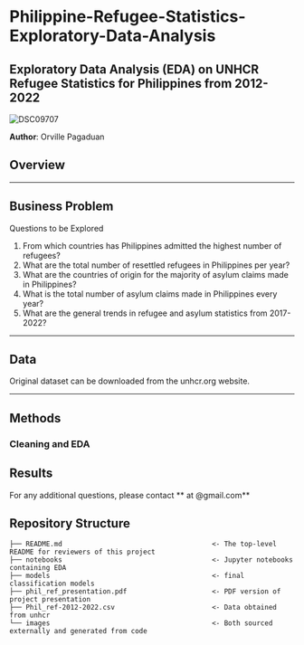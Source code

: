 # Philippine-Refugee-Statistics-Exploratory-Data-Analysis

## Exploratory Data Analysis (EDA) on UNHCR Refugee Statistics for Philippines from 2012-2022
![DSC09707](https://github.com/orvpagadua/Philippine-Refugee-Statistics-Exploratory-Data-Analysis/assets/122549893/60df6fc2-4953-4413-9b6d-0a8f4ced99b3)

**Author**: Orville Pagaduan

## Overview

***
## Business Problem
Questions to be Explored

1. From which countries has Philippines admitted the highest number of refugees?
2. What are the total number of resettled refugees in Philippines per year?
3. What are the countries of origin for the majority of asylum claims made in Philippines?
4. What is the total number of asylum claims made in Philippines every year?
5. What are the general trends in refugee and asylum statistics from 2017-2022?

***

## Data
Original dataset can be downloaded from the unhcr.org website.
***

## Methods

### Cleaning and EDA

## Results

For any additional questions, please contact ** at @gmail.com**


## Repository Structure 


```
├── README.md                                     <- The top-level README for reviewers of this project
├── notebooks                                     <- Jupyter notebooks containing EDA
├── models                                        <- final classification models
├── phil_ref_presentation.pdf                     <- PDF version of project presentation
├── Phil_ref-2012-2022.csv                        <- Data obtained from unhcr
└── images                                        <- Both sourced externally and generated from code
```

